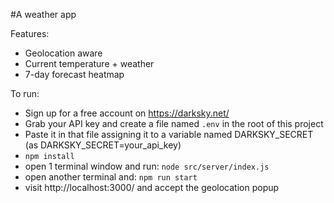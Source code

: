 #A weather app

Features:
- Geolocation aware
- Current temperature + weather
- 7-day forecast heatmap



To run:

- Sign up for a free account on https://darksky.net/
- Grab your API key and create a file named `.env` in the root of this project
- Paste it in that file assigning it to a variable named DARKSKY_SECRET (as DARKSKY_SECRET=your_api_key)
- `npm install`
- open 1 terminal window and run:
  `node src/server/index.js`
- open another terminal and:
  `npm run start`
- visit http://localhost:3000/ and accept the geolocation popup